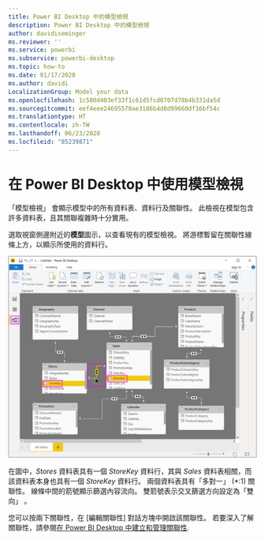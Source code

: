 ```yaml
---
title: Power BI Desktop 中的模型檢視
description: Power BI Desktop 中的模型檢視
author: davidiseminger
ms.reviewer: ''
ms.service: powerbi
ms.subservice: powerbi-desktop
ms.topic: how-to
ms.date: 01/17/2020
ms.author: davidi
LocalizationGroup: Model your data
ms.openlocfilehash: 1c580d403ef33f1c61d5fcd0707d78b4b331da5d
ms.sourcegitcommit: eef4eee24695570ae3186b4d8d99660df16bf54c
ms.translationtype: HT
ms.contentlocale: zh-TW
ms.lasthandoff: 06/23/2020
ms.locfileid: "85239871"
---
```

# <a name="work-with-model-view-in-power-bi-desktop"></a>在 Power BI Desktop 中使用模型檢視

「模型檢視」  會顯示模型中的所有資料表、資料行及關聯性。 此檢視在模型包含許多資料表，且其關聯複雜時十分實用。

選取視窗側邊附近的**模型**圖示，以查看現有的模型檢視。 將游標暫留在關聯性線條上方，以顯示所使用的資料行。

![Power BI Desktop 中的模型檢視](media/desktop-relationship-view/model-view-full-screen.png)

在圖中，*Stores* 資料表具有一個 *StoreKey* 資料行，其與 *Sales* 資料表相關，而該資料表本身也具有一個 *StoreKey* 資料行。 兩個資料表具有「多對一」  (\*:1) 關聯性。 線條中間的箭號顯示篩選內容流向。 雙箭號表示交叉篩選方向設定為「雙向」  。

您可以按兩下關聯性，在 [編輯關聯性]  對話方塊中開啟該關聯性。 若要深入了解關聯性，請參閱[在 Power BI Desktop 中建立和管理關聯性](desktop-create-and-manage-relationships.md).
